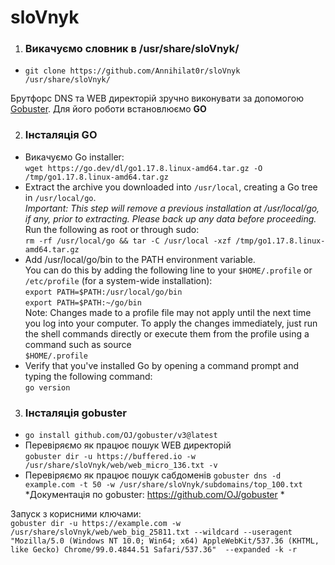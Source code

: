 # sloVnyk

1. ### Викачуємо словник в /usr/share/sloVnyk/  
  - `git clone https://github.com/Annihilat0r/sloVnyk /usr/share/sloVnyk/`  



Брутфорс DNS та WEB директорій зручно виконувати за допомогою [Gobuster](https://github.com/OJ/gobuster). Для його роботи встановлюємо **GO**

2. ### Інсталяція GO 
  - Викачуємо Go installer:  
`wget https://go.dev/dl/go1.17.8.linux-amd64.tar.gz -O /tmp/go1.17.8.linux-amd64.tar.gz`
  - Extract the archive you downloaded into `/usr/local`, creating a Go tree in `/usr/local/go`.  
*Important: This step will remove a previous installation at /usr/local/go, if any, prior to extracting. Please back up any data before proceeding.*  
Run the following as root or through sudo:  
`rm -rf /usr/local/go && tar -C /usr/local -xzf /tmp/go1.17.8.linux-amd64.tar.gz`
  - Add /usr/local/go/bin to the PATH environment variable.  
You can do this by adding the following line to your `$HOME/.profile` or `/etc/profile` (for a system-wide installation):  
`export PATH=$PATH:/usr/local/go/bin`    
`export PATH=$PATH:~/go/bin`  
Note: Changes made to a profile file may not apply until the next time you log into your computer. To apply the changes immediately, just run the shell commands directly or execute them from the profile using a command such as source  
`$HOME/.profile`
  - Verify that you've installed Go by opening a command prompt and typing the following command:  
`go version`

3. ### Інсталяція gobuster
  - `go install github.com/OJ/gobuster/v3@latest`  
  - Перевіряємо як працює пошук WEB директорій   
`gobuster dir -u https://buffered.io -w /usr/share/sloVnyk/web/web_micro_136.txt -v`
  - Перевіряємо як працює пошук сабдоменів
`gobuster dns -d example.com -t 50 -w /usr/share/sloVnyk/subdomains/top_100.txt`  
*Документація по gobuster: https://github.com/OJ/gobuster *

Запуск з корисними ключами:  
`gobuster dir -u https://example.com -w /usr/share/sloVnyk/web/web_big_25811.txt --wildcard --useragent "Mozilla/5.0 (Windows NT 10.0; Win64; x64) AppleWebKit/537.36 (KHTML, like Gecko) Chrome/99.0.4844.51 Safari/537.36"  --expanded -k -r`
